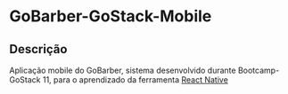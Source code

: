 # GoBarber-GoStack-Mobile

## Descrição

Aplicação mobile do GoBarber, sistema desenvolvido durante Bootcamp-GoStack 11, para o aprendizado da ferramenta [React Native](https://reactnative.dev/docs/getting-started)
